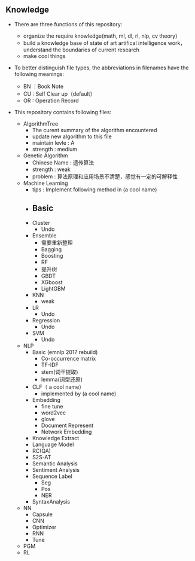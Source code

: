 ## Knowledge

- There are three functions of this repository:
	- organize the require knowledge(math, ml, dl, rl, nlp, cv theory)
	- build a knowledge base of state of art artifical intelligence work，understand the boundaries of current research
	- make cool things

- To better distinguish file types, the abbreviations in filenames have the following meanings:
	- BN ：Book Note
    - CU : Self Clear up（default）
    - OR : Operation Record

- This repository contains following files:
	- AlgorithmTree
		- The curent summary of the algorithm encountered
		- update new algorithm to this file
		- maintain levle : A
		- strength : medium
	- Genetic Algorithm
		- Chinese Name : 遗传算法
		- strength : weak
		- problem : 算法原理和应用场景不清楚，感觉有一定的可解释性
	- Machine Learning
		- tips : Implement following method in (a cool name)
		- Basic
			- 
		- Cluster
			- Undo
		- Ensemble
			- 需要重新整理
			- Bagging
			- Boosting
			- RF
			- 提升树
			- GBDT
			- XGboost
			- LightGBM
		- KNN
			- weak
		- LR
			- Undo
		- Regression
			- Undo
		- SVM
			- Undo
	- NLP
		- Basic (emnlp 2017 rebuild)
			- Co-occurrence matrix
			- TF-IDF
			- stem(词干提取)
			- lemma(词型还原)
		- CLF（ a cool name）
			- implemented by (a cool name)
		- Embedding
			- fine tune
			- word2vec
			- glove
			- Document Represent
			- Network Embedding
		- Knowledge Extract
		- Language Model
		- RC(QA)
		- S2S-AT
		- Semantic Analysis
		- Sentiment Analysis
		- Sequence Label
			- Seg
			- Pos
			- NER
		- SyntaxAnalysis
	- NN
		- Capsule
		- CNN
		- Optimizer
		- RNN
		- Tune
	- PGM
	- RL
